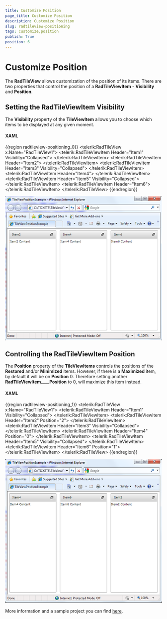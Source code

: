 ```yaml
---
title: Customize Position
page_title: Customize Position
description: Customize Position
slug: radtileview-positioning
tags: customize,position
publish: True
position: 6
---
```


# Customize Position



The __RadTileView__ allows customization of the position of its items. There are two properties that 
      control the position of a __RadTileViewItem__ - __Visibility__ and 
      __Position__.

##  Setting the RadTileViewItem Visibility 

The __Visibility__ property of the __TileViewItem__ allows you to choose 
        which items to be displayed at any given moment. 

#### __XAML__

{{region radtileview-positioning_0}}
	<telerik:RadTileView x:Name="RadTileView1">
	 <telerik:RadTileViewItem Header="Item1" Visibility="Collapsed">
	  <TextBlock Text="Item1 Content" />
	 </telerik:RadTileViewItem>
	 <telerik:RadTileViewItem Header="Item2">
	  <TextBlock Text="Item2 Content" />
	 </telerik:RadTileViewItem>
	 <telerik:RadTileViewItem Header="Item3" Visibility="Collapsed">
	  <TextBlock Text="Item3 Content" />
	 </telerik:RadTileViewItem>
	 <telerik:RadTileViewItem Header="Item4">
	  <TextBlock Text="Item4 Content" />
	 </telerik:RadTileViewItem>
	 <telerik:RadTileViewItem Header="Item5" Visibility="Collapsed">
	  <TextBlock Text="Item5 Content" />
	 </telerik:RadTileViewItem>
	 <telerik:RadTileViewItem Header="Item6">
	  <TextBlock Text="Item6 Content" />
	 </telerik:RadTileViewItem>
	</telerik:RadTileView>
	{{endregion}}

![](images/radtileview_positioning_visibility.png)

## Controlling the RadTileViewItem Position

The __Position__ property of the __TileViewItems__ controls the positions of 
        the __Restored__ and/or __Minimized__ items. However, if there is a
        __Maximized__ item, by default it will be on __Position__ 0. Therefore setting another
        __RadTileViewItem____Position__ to 0, will maximize this item instead. 

#### __XAML__

{{region radtileview-positioning_1}}
	<telerik:RadTileView x:Name="RadTileView1">
	 <telerik:RadTileViewItem Header="Item1" Visibility="Collapsed">
	  <TextBlock Text="Item1 Content" />
	 </telerik:RadTileViewItem>
	 <telerik:RadTileViewItem Header="Item2" Position="2">
	  <TextBlock Text="Item2 Content" />
	 </telerik:RadTileViewItem>
	 <telerik:RadTileViewItem Header="Item3" Visibility="Collapsed">
	  <TextBlock Text="Item3 Content" />
	 </telerik:RadTileViewItem>
	 <telerik:RadTileViewItem Header="Item4" Position="0">
	  <TextBlock Text="Item4 Content" />
	 </telerik:RadTileViewItem>
	 <telerik:RadTileViewItem Header="Item5" Visibility="Collapsed">
	  <TextBlock Text="Item5 Content" />
	 </telerik:RadTileViewItem>
	 <telerik:RadTileViewItem Header="Item6" Position="1">
	  <TextBlock Text="Item6 Content" />
	 </telerik:RadTileViewItem>
	</telerik:RadTileView>
	{{endregion}}

![](images/radtileview_positioning_position.png)

More information and a sample project you can find [here](http://blogs.telerik.com/zarkovidolov/posts/10-11-08/two_new_features_in_telerik_tileview.aspx).
